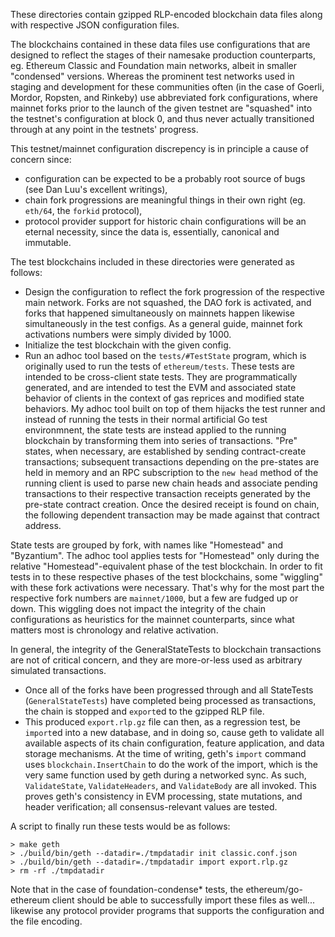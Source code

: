 These directories contain gzipped RLP-encoded blockchain data files along with respective JSON configuration files.

The blockchains contained in these data files use configurations that are designed to reflect the stages of their namesake production counterparts, eg. Ethereum Classic and Foundation main networks, albeit in smaller "condensed" versions.
Whereas the prominent test networks used in staging and development for these communities often (in the case of Goerli, Mordor, Ropsten, and Rinkeby) use abbreviated fork configurations,
where mainnet forks prior to the launch of the given testnet are "squashed" into the testnet's configuration at block 0, and thus never actually transitioned through at any point in the testnets' progress.

This testnet/mainnet configuration discrepency is in principle a cause of concern since:
- configuration can be expected to be a probably root source of bugs (see Dan Luu's excellent writings),
- chain fork progressions are meaningful things in their own right (eg. `eth/64`, the `forkid` protocol),
- protocol provider support for historic chain configurations will be an eternal necessity, since the data is, essentially, canonical and immutable.

The test blockchains included in these directories were generated as follows:
- Design the configuration to reflect the fork progression of the respective main network. Forks are not squashed, the DAO fork is activated, and forks that happened simultaneously on mainnets happen likewise simultaneously in the test configs. As a general guide, mainnet fork activations numbers were simply divided by 1000.
- Initialize the test blockchain with the given config.
- Run an adhoc tool based on the `tests/#TestState` program, which is originally used to run the tests of `ethereum/tests`. These tests are intended to be cross-client state tests. They are programmatically generated, and are intended to test the EVM and associated state behavior of clients in the context of gas reprices and modified state behaviors. My adhoc tool built on top of them hijacks the test runner and instead of running the tests in their normal artificial Go test environmnent, the state tests are instead applied to the running blockchain by transforming them into series of transactions. "Pre" states, when necessary, are established by sending contract-create transactions; subsequent transactions depending on the pre-states are held in memory and an RPC subscription to the `new head` method of the running client is used to parse new chain heads and associate pending transactions to their respective transaction receipts generated by the pre-state contract creation. Once the desired receipt is found on chain, the following dependent transaction may be made against that contract address.

State tests are grouped by fork, with names like "Homestead" and "Byzantium". The adhoc tool applies tests for "Homestead" only during the relative "Homestead"-equivalent phase of the test blockchain. In order to fit tests in to these respective phases of the test blockchains, some "wiggling" with these fork activations were necessary. That's why for the most part the respective fork numbers are `mainnet/1000`, but a few are fudged up or down. This wiggling does not impact the integrity of the chain configurations as heuristics for the mainnet counterparts, since what matters most is chronology and relative activation.

In general, the integrity of the GeneralStateTests to blockchain transactions are not of critical concern, and they are more-or-less used as arbitrary simulated transactions.

- Once all of the forks have been progressed through and all StateTests (`GeneralStateTests`) have completed being processed as transactions, the chain is stopped and `export`ed to the gzipped RLP file.
- This produced `export.rlp.gz` file can then, as a regression test, be `import`ed into a new database, and in doing so, cause geth to validate all available aspects of its chain configuration, feature application, and data storage mechanisms. At the time of writing, geth's `import` command uses `blockchain.InsertChain` to do the work of the import, which is the very same function used by geth during a networked sync. As such, `ValidateState`, `ValidateHeaders`, and `ValidateBody` are all invoked. This proves geth's consistency in EVM processing, state mutations, and header verification; all consensus-relevant values are tested.

A script to finally run these tests would be as follows:

```
> make geth
> ./build/bin/geth --datadir=./tmpdatadir init classic.conf.json
> ./build/bin/geth --datadir=./tmpdatadir import export.rlp.gz
> rm -rf ./tmpdatadir
```

Note that in the case of foundation-condense* tests, the ethereum/go-ethereum client should be able to successfully import these files as well... likewise any protocol provider programs that supports the configuration and the file encoding.
